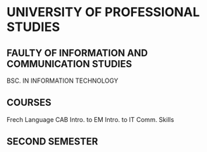 # UNIVERSITY OF PROFESSIONAL STUDIES
## FAULTY OF INFORMATION AND COMMUNICATION STUDIES

BSC. IN INFORMATION TECHNOLOGY

## COURSES
Frech Language
CAB
Intro. to EM
Intro. to IT
Comm. Skills

## SECOND SEMESTER
